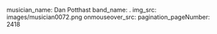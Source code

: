 musician_name: Dan Potthast
band_name: .
img_src: images/musician0072.png
onmouseover_src: 
pagination_pageNumber: 2418